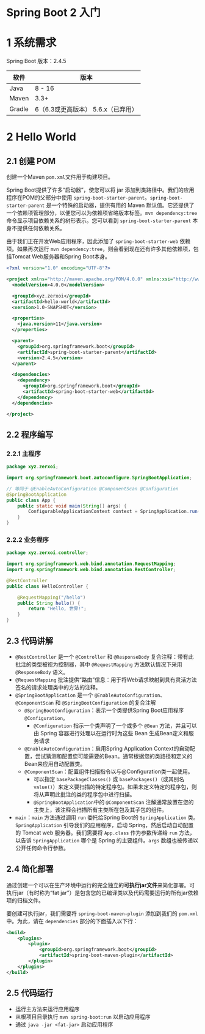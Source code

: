 Spring Boot 2 入门
===

# 1 系统需求

Spring Boot 版本：2.4.5

|软件|版本|
|--------|-------|
|Java|8 - 16|
|Maven|3.3+|
|Gradle|6（6.3或更高版本） 5.6.x（已弃用）|

# 2 Hello World

## 2.1 创建 POM

创建一个Maven `pom.xml`文件用于构建项目。

Spring Boot提供了许多“启动器”，使您可以将 jar 添加到类路径中。我们的应用程序在POM的父部分中使用 `spring-boot-starter-parent`。`spring-boot-starter-parent` 是一个特殊的启动器，提供有用的 Maven 默认值。它还提供了一个依赖项管理部分，以便您可以为依赖项省略版本标签。`mvn dependency:tree` 命令显示项目依赖关系的树形表示。您可以看到 `spring-boot-starter-parent` 本身不提供任何依赖关系。

由于我们正在开发Web应用程序，因此添加了 `spring-boot-starter-web` 依赖项。如果再次运行 `mvn dependency:tree`，则会看到现在还有许多其他依赖项，包括Tomcat Web服务器和Spring Boot本身。

```xml
<?xml version="1.0" encoding="UTF-8"?>

<project xmlns="http://maven.apache.org/POM/4.0.0" xmlns:xsi="http://www.w3.org/2001/XMLSchema-instance" xsi:schemaLocation="http://maven.apache.org/POM/4.0.0 http://maven.apache.org/xsd/maven-4.0.0.xsd">
  <modelVersion>4.0.0</modelVersion>

  <groupId>xyz.zerxoi</groupId>
  <artifactId>hello-world</artifactId>
  <version>1.0-SNAPSHOT</version>

  <properties>
    <java.version>11</java.version>
  </properties>

  <parent>
    <groupId>org.springframework.boot</groupId>
    <artifactId>spring-boot-starter-parent</artifactId>
    <version>2.4.5</version>
  </parent>

  <dependencies>
    <dependency>
      <groupId>org.springframework.boot</groupId>
      <artifactId>spring-boot-starter-web</artifactId>
    </dependency>
  </dependencies>

</project>
```

## 2.2 程序编写

### 2.2.1 主程序

```java
package xyz.zerxoi;

import org.springframework.boot.autoconfigure.SpringBootApplication;

// 等同于 @EnableAutoConfiguration @ComponentScan @Configuration
@SpringBootApplication
public class App {
    public static void main(String[] args) {
        ConfigurableApplicationContext context = SpringApplication.run(App.class, args);
    }
}
```

### 2.2.2 业务程序

```java
package xyz.zerxoi.controller;

import org.springframework.web.bind.annotation.RequestMapping;
import org.springframework.web.bind.annotation.RestController;

@RestController
public class HelloController {

    @RequestMapping("/hello")
    public String hello() {
        return "Hello, 世界!";
    }
}
```

## 2.3  代码讲解

- `@RestController` 是一个 `@Controller` 和 `@ResponseBody` 复合注释：带有此批注的类型被视为控制器，其中 `@RequestMapping` 方法默认情况下采用 `@ResponseBody` 语义。
- `@RequestMapping` 批注提供“路由”信息：用于将Web请求映射到具有灵活方法签名的请求处理类中的方法的注释。
- `@SpringBootApplication` 是一个 `@EnableAutoConfiguration`、`@ComponentScan` 和 `@SpringBootConfiguration` 的复合注解
    - `@SpringBootConfiguration`：表示一个类提供Spring Boot应用程序 `@Configuration`。
        - `@Configuration` 指示一个类声明了一个或多个 `@Bean` 方法，并且可以由 Spring 容器进行处理以在运行时为这些 Bean 生成Bean定义和服务请求
    - `@EnableAutoConfiguration`：启用S​​pring Application Context的自动配置，尝试猜测和配置您可能需要的Bean。通常根据您的类路径和定义的Bean来应用自动配置类。
    - `@ComponentScan`：配置组件扫描指令以与@Configuration类一起使用。
        - 可以指定 `basePackageClasses()` 或 `basePackages()`（或其别名`value()`）来定义要扫描的特定程序包。如果未定义特定的程序包，则将从声明此批注的类的程序包中进行扫描。
        - `@SpringBootApplication`中的 `@ComponentScan` 注解通常放置在您的主类上，该注释会扫描所有主类所在包及其子包的组件。
- `main`：`main` 方法通过调用 `run` 委托给Spring Boot的 `SpringApplication` 类。`SpringApplication` 引导我们的应用程序，启动 Spring，然后启动自动配置的 Tomcat web 服务器。我们需要将 `App.class` 作为参数传递给 `run` 方法，以告诉 `SpringApplication` 哪个是 Spring 的主要组件。`args` 数组也被传递以公开任何命令行参数。

## 2.4 简化部署

通过创建一个可以在生产环境中运行的完全独立的**可执行jar文件**来简化部署。可执行jar（有时称为“fat jar”）是包含您的已编译类以及代码需要运行的所有jar依赖项的归档文件。

要创建可执行jar，我们需要将 `spring-boot-maven-plugin` 添加到我们的 `pom.xml` 中。为此，请在 `dependencies` 部分的下面插入以下行：

```xml
<build>
    <plugins>
        <plugin>
            <groupId>org.springframework.boot</groupId>
            <artifactId>spring-boot-maven-plugin</artifactId>
        </plugin>
    </plugins>
</build>
```

## 2.5 代码运行

- 运行主方法来运行应用程序
- 从根项目目录执行 `mvn spring-boot:run` 以启动应用程序
- 通过 `java -jar <fat-jar>` 启动应用程序